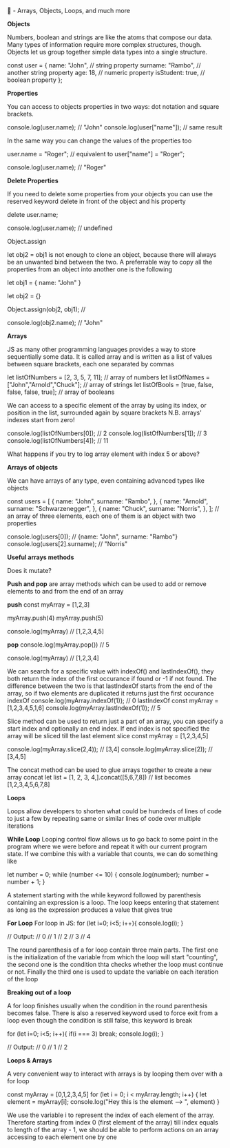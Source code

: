 📝 - Arrays, Objects, Loops, and much more

**Objects**

Numbers, boolean and strings are like the atoms that compose our data. Many types of information require more complex structures, though. Objects let us group together simple data types into a single structure.

const user = {
	name: "John", // string property
	surname: "Rambo", // another string property
	age: 18, // numeric property
	isStudent: true, // boolean property
};



**Properties**

You can access to objects properties in two ways: dot notation and square brackets.

console.log(user.name); // "John"
console.log(user["name"]); // same result


In the same way you can change the values of the properties too

user.name = "Roger"; // equivalent to user["name"] = "Roger";

console.log(user.name); // "Roger"



**Delete Properties**

If you need to delete some properties from your objects you can use the reserved keyword delete in front of the object and his property

delete user.name;

console.log(user.name); // undefined


Object.assign

let obj2 = obj1 is not enough to clone an object, because there will always be an unwanted bind between the two. A preferrable way to copy all the properties from an object into another one is the following

let obj1 = {
   name: "John"
}

let obj2 = {}

Object.assign(obj2, obj1); //

console.log(obj2.name); // "John"


**Arrays**

‌JS as many other programming languages provides a way to store sequentially some data. It is called array and is written as a list of values between square brackets, each one separated by commas

let listOfNumbers = [2, 3, 5, 7, 11]; // array of numbers
let listOfNames = ["John","Arnold","Chuck"]; // array of strings
let listOfBools = [true, false, false, false, true]; // array of booleans

We can access to a specific element of the array by using its index, or position in the list, surrounded again by square brackets
N.B. arrays' indexes start from zero!

console.log(listOfNumbers[0]); // 2
console.log(listOfNumbers[1]); // 3
console.log(listOfNumbers[4]); // 11

What happens if you try to log array element with index 5 or above?


**Arrays of objects**

We can have arrays of any type, even containing advanced types like objects

const users = [
       {
  	     name: "John",
  	     surname: "Rambo",
  	   },
  	   {
  	     name: "Arnold",
  	     surname: "Schwarzenegger",
  	   },
  	   {
  	     name: "Chuck",
  	     surname: "Norris",
  	   },
]; // an array of three elements, each one of them is an object with two properties

console.log(users[0]); // {name: "John", surname: "Rambo"}
console.log(users[2].surname); // "Norris"


**Useful arrays methods**

Does it mutate?

**Push and pop** are array methods which can be used to add or remove elements to and from the end of an array

**push**
const myArray = [1,2,3]

myArray.push(4)
myArray.push(5)

console.log(myArray) // [1,2,3,4,5]

**pop**
console.log(myArray.pop()) // 5

console.log(myArray) // [1,2,3,4]


We can search for a specific value with indexOf() and lastIndexOf(), they both return the index of the first occurance if found or -1 if not found. The difference between the two is that lastIndexOf starts from the end of the array, so if two elements are duplicated it returns just the first occurance
indexOf
console.log(myArray.indexOf(1)); // 0
lastIndexOf
const myArray = [1,2,3,4,5,1,6]
console.log(myArray.lastIndexOf(1)); // 5


Slice method can be used to return just a part of an array, you can specify a start index and optionally an end index. If end index is not specified the array will be sliced till the last element
slice
const myArray = [1,2,3,4,5]

console.log(myArray.slice(2,4)); // [3,4]
console.log(myArray.slice(2)); // [3,4,5]


The concat method can be used to glue arrays together to create a new array
concat
let list = [1, 2, 3, 4,].concat([5,6,7,8]) // list becomes [1,2,3,4,5,6,7,8] 


**Loops**

Loops allow developers to shorten what could be hundreds of lines of code to just a few by repeating same or similar lines of code over multiple iterations

**While Loop**
Looping control flow allows us to go back to some point in the program where we were before and repeat it with our current program state. If we combine this with a variable that counts, we can do something like

let number = 0;
while (number <= 10) {
    console.log(number);
    number = number + 1;
}

A statement starting with the while keyword followed by parenthesis containing an expression is a loop. The loop keeps entering that statement as long as the expression produces a value that gives true

**For Loop**
For loop in JS:
for (let i=0; i<5; i++){
   console.log(i);
}

// Output:
// 0
// 1
// 2
// 3
// 4

The round parenthesis of a for loop contain three main parts. The first one is the initialization of the variable from which the loop will start "counting", the second one is the condition thta checks whether the loop must continue or not. Finally the third one is used to update the variable on each iteration of the loop


**Breaking out of a loop**

A for loop finishes usually when the condition in the round parenthesis becomes false. There is also a reserved keyword used to force exit from a loop even though the condition is still false, this keyword is break

for (let i=0; i<5; i++){
   if(i === 3) break;
   console.log(i);
}

// Output:
// 0
// 1
// 2


**Loops & Arrays**

A very convenient way to interact with arrays is by looping them over with a for loop

const myArray = [0,1,2,3,4,5]
for (let i = 0; i < myArray.length; i++) {
    let element = myArray[i];
    console.log("Hey this is the element --> ", element)
}

We use the variable i to represent the index of each element of the array. Therefore starting from index 0 (first element of the array) till index equals to length of the array - 1, we should be able to perform actions on an array accessing to each element one by one
